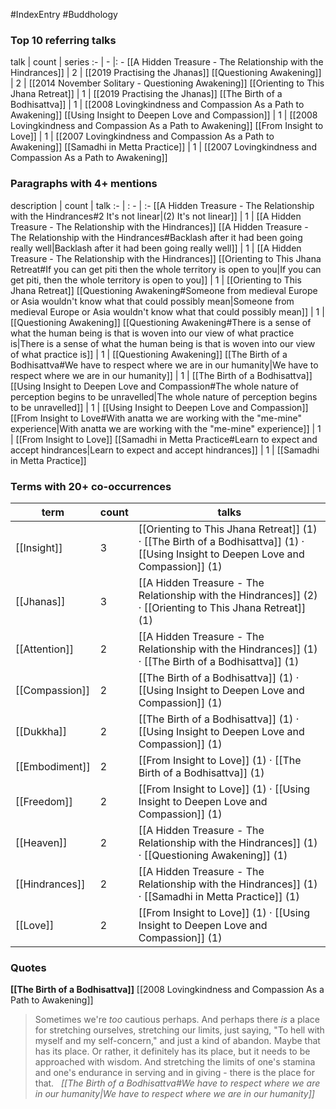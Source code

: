 #IndexEntry #Buddhology

### Top 10 referring talks
talk | count | series
:- | - |: -
[[A Hidden Treasure - The Relationship with the Hindrances]] | 2 | [[2019 Practising the Jhanas]]
[[Questioning Awakening]] | 2 | [[2014 November Solitary - Questioning Awakening]]
[[Orienting to This Jhana Retreat]] | 1 | [[2019 Practising the Jhanas]]
[[The Birth of a Bodhisattva]] | 1 | [[2008 Lovingkindness and Compassion As a Path to Awakening]]
[[Using Insight to Deepen Love and Compassion]] | 1 | [[2008 Lovingkindness and Compassion As a Path to Awakening]]
[[From Insight to Love]] | 1 | [[2007 Lovingkindness and Compassion As a Path to Awakening]]
[[Samadhi in Metta Practice]] | 1 | [[2007 Lovingkindness and Compassion As a Path to Awakening]]

### Paragraphs with 4+ mentions
description | count | talk
:- | : - | :-
[[A Hidden Treasure - The Relationship with the Hindrances#2 It's not linear\|(2) It's not linear]] | 1 | [[A Hidden Treasure - The Relationship with the Hindrances]]
[[A Hidden Treasure - The Relationship with the Hindrances#Backlash after it had been going really well\|Backlash after it had been going really well]] | 1 | [[A Hidden Treasure - The Relationship with the Hindrances]]
[[Orienting to This Jhana Retreat#If you can get piti then the whole territory is open to you\|If you can get piti, then the whole territory is open to you]] | 1 | [[Orienting to This Jhana Retreat]]
[[Questioning Awakening#Someone from medieval Europe or Asia wouldn't know what that could possibly mean\|Someone from medieval Europe or Asia wouldn't know what that could possibly mean]] | 1 | [[Questioning Awakening]]
[[Questioning Awakening#There is a sense of what the human being is that is woven into our view of what practice is\|There is a sense of what the human being is that is woven into our view of what practice is]] | 1 | [[Questioning Awakening]]
[[The Birth of a Bodhisattva#We have to respect where we are in our humanity\|We have to respect where we are in our humanity]] | 1 | [[The Birth of a Bodhisattva]]
[[Using Insight to Deepen Love and Compassion#The whole nature of perception begins to be unravelled\|The whole nature of perception begins to be unravelled]] | 1 | [[Using Insight to Deepen Love and Compassion]]
[[From Insight to Love#With anatta we are working with the "me-mine" experience\|With anatta we are working with the "me-mine" experience]] | 1 | [[From Insight to Love]]
[[Samadhi in Metta Practice#Learn to expect and accept hindrances\|Learn to expect and accept hindrances]] | 1 | [[Samadhi in Metta Practice]]

### Terms with 20+ co-occurrences
term | count | talks
-|-|-
[[Insight]] | 3 | <span class="counts">[[Orienting to This Jhana Retreat]] (1) · [[The Birth of a Bodhisattva]] (1) · [[Using Insight to Deepen Love and Compassion]] (1)</span> 
[[Jhanas]] | 3 | <span class="counts">[[A Hidden Treasure - The Relationship with the Hindrances]] (2) · [[Orienting to This Jhana Retreat]] (1)</span> 
[[Attention]] | 2 | <span class="counts">[[A Hidden Treasure - The Relationship with the Hindrances]] (1) · [[The Birth of a Bodhisattva]] (1)</span> 
[[Compassion]] | 2 | <span class="counts">[[The Birth of a Bodhisattva]] (1) · [[Using Insight to Deepen Love and Compassion]] (1)</span> 
[[Dukkha]] | 2 | <span class="counts">[[The Birth of a Bodhisattva]] (1) · [[Using Insight to Deepen Love and Compassion]] (1)</span> 
[[Embodiment]] | 2 | <span class="counts">[[From Insight to Love]] (1) · [[The Birth of a Bodhisattva]] (1)</span> 
[[Freedom]] | 2 | <span class="counts">[[From Insight to Love]] (1) · [[Using Insight to Deepen Love and Compassion]] (1)</span> 
[[Heaven]] | 2 | <span class="counts">[[A Hidden Treasure - The Relationship with the Hindrances]] (1) · [[Questioning Awakening]] (1)</span> 
[[Hindrances]] | 2 | <span class="counts">[[A Hidden Treasure - The Relationship with the Hindrances]] (1) · [[Samadhi in Metta Practice]] (1)</span> 
[[Love]] | 2 | <span class="counts">[[From Insight to Love]] (1) · [[Using Insight to Deepen Love and Compassion]] (1)</span> 

### Quotes
**[[The Birth of a Bodhisattva]]**
<span class="counts">[[2008 Lovingkindness and Compassion As a Path to Awakening]]</span>
> Sometimes we're _too_ cautious perhaps. And perhaps there _is_ a place for stretching ourselves, stretching our limits, just saying, "To hell with myself and my self-concern," and just a kind of abandon. Maybe that has its place. Or rather, it definitely has its place, but it needs to be approached with wisdom. And stretching the limits of one's stamina and one's endurance in serving and in giving - there is the place for that. &nbsp;&nbsp;<span class="counts">_[[The Birth of a Bodhisattva#We have to respect where we are in our humanity|We have to respect where we are in our humanity]]_</span>


